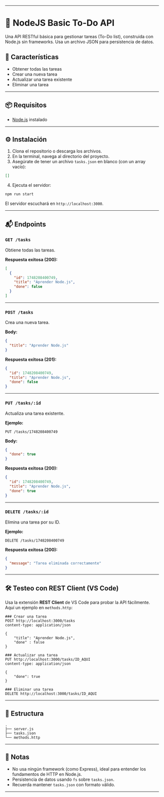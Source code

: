 
---

# 📝 NodeJS Basic To-Do API

Una API RESTful básica para gestionar tareas (To-Do list), construida con Node.js sin frameworks. Usa un archivo JSON para persistencia de datos.

## 🚀 Características

* Obtener todas las tareas
* Crear una nueva tarea
* Actualizar una tarea existente
* Eliminar una tarea

---

## 📦 Requisitos

* [Node.js](https://nodejs.org/) instalado

---

## ⚙️ Instalación

1. Clona el repositorio o descarga los archivos.
2. En la terminal, navega al directorio del proyecto.
3. Asegúrate de tener un archivo `tasks.json` en blanco (con un array vacío):

```json
[]
```

4. Ejecuta el servidor:

```bash
npm run start
```

El servidor escuchará en `http://localhost:3000`.

---

## 📬 Endpoints

### `GET /tasks`

Obtiene todas las tareas.

**Respuesta exitosa (200):**

```json
[
  {
    "id": 1748208400749,
    "title": "Aprender Node.js",
    "done": false
  }
]
```

---

### `POST /tasks`

Crea una nueva tarea.

**Body:**

```json
{
  "title": "Aprender Node.js"
}
```

**Respuesta exitosa (201):**

```json
{
  "id": 1748208400749,
  "title": "Aprender Node.js",
  "done": false
}
```

---

### `PUT /tasks/:id`

Actualiza una tarea existente.

**Ejemplo:**

```http
PUT /tasks/1748208400749
```

**Body:**

```json
{
  "done": true
}
```

**Respuesta exitosa (200):**

```json
{
  "id": 1748208400749,
  "title": "Aprender Node.js",
  "done": true
}
```

---

### `DELETE /tasks/:id`

Elimina una tarea por su ID.

**Ejemplo:**

```http
DELETE /tasks/1748208400749
```

**Respuesta exitosa (200):**

```json
{
  "message": "Tarea eliminada correctamente"
}
```

---

## 🛠 Testeo con REST Client (VS Code)

Usa la extensión **REST Client** de VS Code para probar la API fácilmente. Aquí un ejemplo en `methods.http`:

```http
### Crear una tarea
POST http://localhost:3000/tasks 
content-type: application/json

{
    "title": "Aprender Node.js",
    "done" : false
}

### Actualizar una tarea
PUT http://localhost:3000/tasks/ID_AQUI
content-type: application/json

{
    "done": true
}

### Eliminar una tarea
DELETE http://localhost:3000/tasks/ID_AQUI
```

---

## 📁 Estructura

```
.
├── server.js
├── tasks.json
└── methods.http
```

---

## 🧾 Notas

* No usa ningún framework (como Express), ideal para entender los fundamentos de HTTP en Node.js.
* Persistencia de datos usando `fs` sobre `tasks.json`.
* Recuerda mantener `tasks.json` con formato válido.

---
